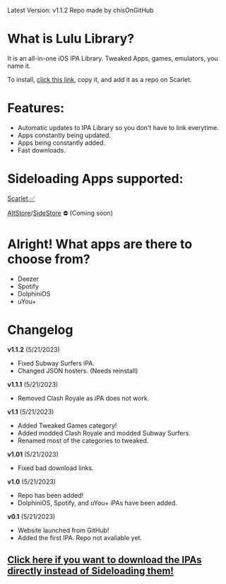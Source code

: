 Latest Version: v1.1.2
Repo made by chisOnGitHub

# What is Lulu Library?

It is an all-in-one iOS IPA Library. Tweaked Apps, games, emulators, you name it.

To install, [click this link](https://pastebin.com/raw/WKe8GhBz), copy it, and add it as a repo on Scarlet.

# Features:

- Automatic updates to IPA Library so you don't have to link everytime.
- Apps constantly being updated.
- Apps being constantly added.
- Fast downloads.

# Sideloading Apps supported:

[Scarlet ✅](https://usescarlet.com)

[AltStore](https://altstore.io)/[SideStore](https://sidestore.io/) ⛔️ (Coming soon)


# Alright! What apps are there to choose from?

- Deezer
- Spotify
- DolphiniOS
- uYou+

# Changelog
**v1.1.2** (5/21/2023)
- Fixed Subway Surfers iPA.
- Changed JSON hosters. (Needs reinstall)

**v1.1.1** (5/21/2023)
- Removed Clash Royale as iPA does not work.

**v1.1** (5/21/2023)
- Added Tweaked Games category!
- Added modded Clash Royale and modded Subway Surfers.
- Renamed most of the categories to tweaked.

**v1.01** (5/21/2023)
- Fixed bad download links.

**v1.0** (5/21/2023)
- Repo has been added!
- DolphiniOS, Spotify, and uYou+ iPAs have been added.

**v0.1** (5/21/2023)
- Website launched from GitHub!
- Added the first IPA. Repo not avaliable yet.

## [Click here if you want to download the IPAs directly instead of Sideloading them!](https://github.com/chisOnGitHub/chisongithub.github.io/releases/tag/ipas)
